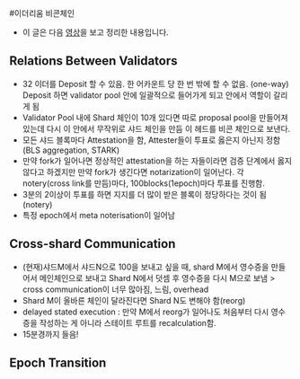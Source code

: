 #이더리움 비콘체인
* 이 글은 다음 [영상](https://www.youtube.com/watch?v=SdpJ___kYfk&t=6s)을 보고 정리한 내용입니다.

## Relations Between Validators
* 32 이더를 Deposit 할 수 있음. 한 어카운트 당 한 번 밖에 할 수 없음. (one-way) Deposit 하면 validator pool 안에 일괄적으로 들어가게 되고 안에서 역할이 갈리게 됨
* Validator Pool 내에 Shard 체인이 10개 있다면 따로 proposal pool을 만들어져 있는데 다시 이 안에서 무작위로 샤드 체인을 만듬 이 헤드를 비콘 체인으로 보낸다.
* 모든 샤드 블록마다 Attestation을 함, Attester들이 투표로 옳은지 아닌지 정함(BLS aggregation, STARK)
* 만약 fork가 일어나면 정상적인 attestation을 하는 자들이라면 검증 단계에서 옳지 않다고 하겠지만 만약 fork가 생긴다면 notarization이 일어난다. 각 notery(cross link를 만듬)마다, 100blocks(1epoch)마다 투표를 진행함.
* 3분의 2이상이 투표를 하면 지지를 더 많이 받은 블록이 정당하다는 것이 됨(notery)
* 특정 epoch에서 meta noterisation이 일어남

## Cross-shard Communication
* (현재)샤드M에서 샤드N으로 100을 보내고 싶을 때, shard M에서 영수증을 만들어서 메인체인으로 보내고 Shard N에서 덧셈 후 영수증을 다시 M으로 보냄 > cross communication이 너무 많아짐, 느림, overhead
* Shard M이 올바른 체인이 달라진다면 Shard
N도 변해야 함(reorg)
* delayed stated execution : 만약 M에서 reorg가 일어나도 처음부터 다시 영수증을 작성하는 게 아니라 스테이트 루트를 recalculation함.
* 15분경까지 들음!
## Epoch Transition
